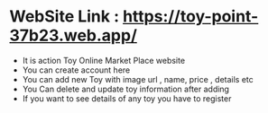 # WebSite Link : https://toy-point-37b23.web.app/

- It is action Toy Online Market Place website
- You can create account here
- You can add new Toy with image url , name, price , details etc
- You Can delete and update toy information after adding
- If you want to see details of any toy you have to register